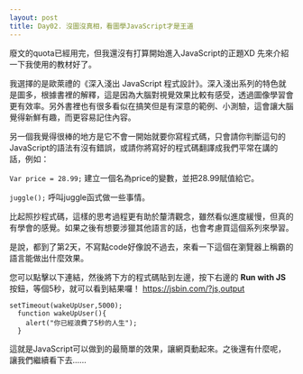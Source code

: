 ```yaml
---
layout: post
title: Day02. 沒圖沒真相，看圖學JavaScript才是王道
---
```

廢文的quota已經用完，但我還沒有打算開始進入JavaScript的正題XD
先來介紹一下我使用的教材好了。

我選擇的是歐萊禮的《深入淺出 JavaScript 程式設計》。深入淺出系列的特色就是圖多，根據書裡的解釋，這是因為大腦對視覺效果比較有感受，透過圖像學習會更有效率。另外書裡也有很多看似在搞笑但是有深意的範例、小測驗，這會讓大腦覺得新鮮有趣，而更容易記住內容。

另一個我覺得很棒的地方是它不會一開始就要你寫程式碼，只會請你判斷這句的JavaScript的語法有沒有錯誤，或請你將寫好的程式碼翻譯成我們平常在講的話，例如：

`Var price = 28.99;`
建立一個名為price的變數，並把28.99賦值給它。

`juggle();`
呼叫juggle函式做一些事情。

比起照抄程式碼，這樣的思考過程更有助於釐清觀念，雖然看似進度緩慢，但真的有學會的感覺。如果之後有想要涉獵其他語言的話，也會考慮買這個系列來學習。

是說，都到了第2天，不寫點code好像說不過去，來看一下這個在瀏覽器上稱霸的語言能做出什麼效果。

您可以點擊以下連結，然後將下方的程式碼貼到左邊，按下右邊的 **Run with JS** 按鈕，等個5秒，就可以看到結果囉！
https://jsbin.com/?js,output

```
setTimeout(wakeUpUser,5000);
  function wakeUpUser(){
    alert("你已經浪費了5秒的人生");
  }
```

這就是JavaScript可以做到的最簡單的效果，讓網頁動起來。之後還有什麼呢，讓我們繼續看下去......